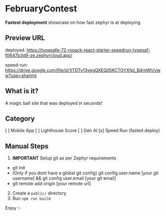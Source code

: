 # FebruaryContest
**Fastest deployment** showcase on how fast zephyr is at deploying

## Preview URL
deployed: https://typesafe-72-rspack-react-starter-speedrun-typesaf-f0647b3d9-ze.zephyrcloud.app/

speed-run: https://drive.google.com/file/d/1iTDTv13vegQXEQiI5KCTGYXfpI_B4mWh/view?usp=sharing

## What is it?
A magic ball site that was deployed in seconds!

## Category
[ ] Mobile App
[ ] Lighthouse Score
[ ] Gen AI
[x] Speed Run (fasted deploy)

## Manual Steps
1.  **IMPORTANT** Setup git as per Zephyr requirements
   - git init
   - (Only if you dont have a global git config) git config user.name [your git username] && git config user.email [your git email]
   - git remote add origin [your remote url]
2. Create a `public/` directory
3. Run `npm run build`

Enjoy ✨